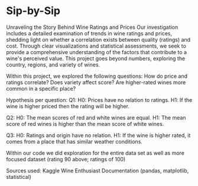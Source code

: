 # Sip-by-Sip
Unraveling the Story Behind Wine Ratings and Prices
Our investigation includes a detailed examination of trends in wine ratings and prices, shedding light on whether a correlation exists between quality (ratings) and cost. Through clear visualizations and statistical assessments, we seek to provide a comprehensive understanding of the factors that contribute to a wine's perceived value. This project goes beyond numbers, exploring the country, regions, and variety of wines.

Within this project, we explored the following questions: 
How do price and ratings correlate? 
Does variety affect score?
Are higher-rated wines more common in a specific place? 

Hypothesis per question: 
Q1:
H0: Prices have no relation to ratings.
H1: If the wine is higher priced then the rating will be higher.

Q2:
H0: The mean scores of red and white wines are equal.
H1: The mean score of red wines is higher than the mean score of white wines.

Q3:
H0: Ratings and origin have no relation.
H1: If the wine is higher rated, it comes from a place that has similar weather conditions.

Within our code we did exploration for the entire data set as well as more focused dataset (rating 90 above; ratings of 100)

Sources used:
Kaggle
Wine Enthusiast
Documentation (pandas, matplotlib, statistical)


